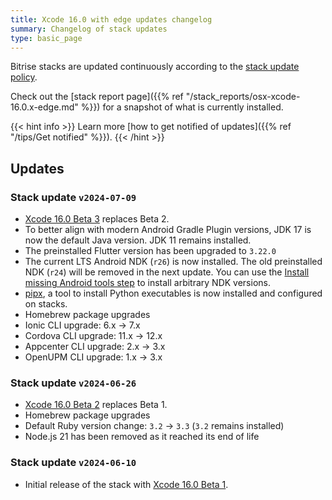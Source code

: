 ```yaml
---
title: Xcode 16.0 with edge updates changelog
summary: Changelog of stack updates
type: basic_page
---
```


Bitrise stacks are updated continuously according to the [stack update policy](https://devcenter.bitrise.io/en/infrastructure/build-stacks/stack-update-policy.html).

Check out the [stack report page]({{% ref "/stack_reports/osx-xcode-16.0.x-edge.md" %}}) for a snapshot of what is currently installed.

{{< hint info >}}
Learn more [how to get notified of updates]({{% ref "/tips/Get notified" %}}).
{{< /hint >}}

## Updates

### Stack update `v2024-07-09`

- [Xcode 16.0 Beta 3](https://developer.apple.com/documentation/xcode-release-notes/xcode-16-release-notes) replaces Beta 2.
- To better align with modern Android Gradle Plugin versions, JDK 17 is now the default Java version. JDK 11 remains installed.
- The preinstalled Flutter version has been upgraded to `3.22.0`
- The current LTS Android NDK (`r26`) is now installed. The old preinstalled NDK (`r24`) will be removed in the next update. You can use the [Install missing Android tools step](https://github.com/bitrise-steplib/steps-install-missing-android-tools) to install arbitrary NDK versions.
- [pipx](https://github.com/pypa/pipx), a tool to install Python executables is now installed and configured on stacks.
- Homebrew package upgrades
- Ionic CLI upgrade: 6.x → 7.x
- Cordova CLI upgrade: 11.x → 12.x
- Appcenter CLI upgrade: 2.x → 3.x
- OpenUPM CLI upgrade: 1.x → 3.x

### Stack update `v2024-06-26`

- [Xcode 16.0 Beta 2](https://developer.apple.com/documentation/xcode-release-notes/xcode-16-release-notes) replaces Beta 1.
- Homebrew package upgrades
- Default Ruby version change: `3.2` -> `3.3` (`3.2` remains installed)
- Node.js 21 has been removed as it reached its end of life

### Stack update `v2024-06-10`

- Initial release of the stack with [Xcode 16.0 Beta 1](https://developer.apple.com/documentation/xcode-release-notes/xcode-16-release-notes).


